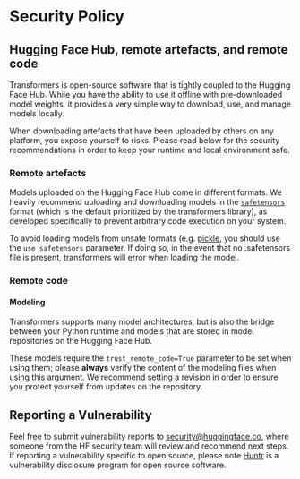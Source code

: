 # Security Policy

## Hugging Face Hub, remote artefacts, and remote code

Transformers is open-source software that is tightly coupled to the Hugging Face Hub. While you have the ability to use it
offline with pre-downloaded model weights, it provides a very simple way to download, use, and manage models locally.

When downloading artefacts that have been uploaded by others on any platform, you expose yourself to risks. Please
read below for the security recommendations in order to keep your runtime and local environment safe.

### Remote artefacts

Models uploaded on the Hugging Face Hub come in different formats. We heavily recommend uploading and downloading
models in the [`safetensors`](https://github.com/huggingface/safetensors) format (which is the default prioritized
by the transformers library), as developed specifically to prevent arbitrary code execution on your system.

To avoid loading models from unsafe formats (e.g. [pickle](https://docs.python.org/3/library/pickle.html), you should use the `use_safetensors` parameter. If doing so, in the event that no .safetensors file is present, transformers will error when loading the model.

### Remote code

#### Modeling

Transformers supports many model architectures, but is also the bridge between your Python runtime and models that
are stored in model repositories on the Hugging Face Hub.

These models require the `trust_remote_code=True` parameter to be set when using them; please **always** verify
the content of the modeling files when using this argument. We recommend setting a revision in order to ensure you
protect yourself from updates on the repository.

## Reporting a Vulnerability

Feel free to submit vulnerability reports to [security@huggingface.co](mailto:security@huggingface.co), where someone from the HF security team will review and recommend next steps. If reporting a vulnerability specific to open source, please note [Huntr](https://huntr.com) is a vulnerability disclosure program for open source software.
